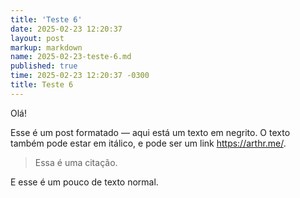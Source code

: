 ```yaml
---
title: 'Teste 6'
date: 2025-02-23 12:20:37
layout: post
markup: markdown
name: 2025-02-23-teste-6.md
published: true
time: 2025-02-23 12:20:37 -0300
title: Teste 6
---
```

Olá!

Esse é um post formatado — aqui está um texto em negrito. O texto também pode estar em itálico, e pode ser um link <https://arthr.me/>.

> Essa é uma citação.


E esse é um pouco
de texto normal.